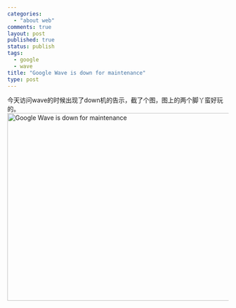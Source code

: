 ```yaml
--- 
categories: 
  - "about web"
comments: true
layout: post
published: true
status: publish
tags: 
  - google
  - wave
title: "Google Wave is down for maintenance"
type: post
---
```

今天访问wave的时候出现了down机的告示，截了个图，图上的两个脚丫蛮好玩的。  <a href="http://www.hopes4.me/images/uploads/2009/11/ScreenShot_20091104_132149.png"><img style="border-right-width: 0px; width: 507px; display: block; float: none; border-top-width: 0px; border-bottom-width: 0px; margin-left: auto; border-left-width: 0px; margin-right: auto" title="Google Wave is down for maintenance" border="0" alt="Google Wave is down for maintenance" src="http://www.hopes4.me/images/uploads/2009/11/ScreenShot_20091104_132149_thumb.png" width="644" height="426"></a>
